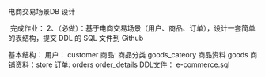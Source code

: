 电商交易场景DB 设计

​ 完成作业： 2、（必做）：基于电商交易场景（用户、商品、订单），设计一套简单的表结构，提交 DDL 的 SQL 文件到 Github

基本结构：
用户：
customer
商品:
商品分类 goods_cateory
商品资料 goods
商铺资料：store
订单:
orders
order_details
DDL文件： e-commerce.sql